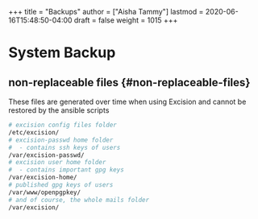 +++
title = "Backups"
author = ["Aisha Tammy"]
lastmod = 2020-06-16T15:48:50-04:00
draft = false
weight = 1015
+++

# System Backup



## non-replaceable files {#non-replaceable-files}

These files are generated over time when using Excision and cannot be restored by the ansible scripts

```sh linenostart=1
# excision config files folder
/etc/excision/
# excision-passwd home folder
#  - contains ssh keys of users
/var/excision-passwd/
# excision user home folder
#  - contains important gpg keys
/var/excision-home/
# published gpg keys of users
/var/www/openpgpkey/
# and of course, the whole mails folder
/var/excision/
```
